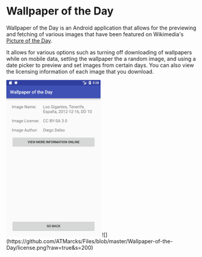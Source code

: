 # Wallpaper of the Day
Wallpaper of the Day is an Android application that allows for the previewing and fetching of various images that have been featured on Wikimedia's [Picture of the Day](https://commons.wikimedia.org/wiki/Commons:Picture_of_the_day).

It allows for various options such as turning off downloading of wallpapers while on mobile data, setting the wallpaper the a random image, and using a date picker to preview and set images from certain days. You can also view the licensing information of each image that you download.

<img src="https://github.com/ATMarcks/Files/blob/master/Wallpaper-of-the-Day/license.png" width="250">
![](https://github.com/ATMarcks/Files/blob/master/Wallpaper-of-the-Day/license.png?raw=true&s=200)
